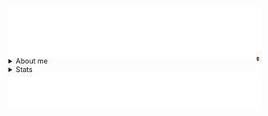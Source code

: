<!-- Header -->
<img align="center" src="https://github.com/AlexRoman777/AlexRoman777/blob/stats/images/rain.svg" alt="Header" />

<details>

<summary>About me  <img align="right" src="https://github.com/AlexRoman777/AlexRoman777/blob/stats/images/alex.png" alt="ME" width=2% /></summary>

```yaml
name: Alex Roman
education: DevOps Engineer @ Nackademin 🎓
located_in: Stockholm, Sweden 🇸🇪
jobs:
  Site Reliability Engineer:
    company: Extenda Retail
    duration: 2023 - Present

superpowers:
  - Kubernetes: "Navigating the clouds with Kubernetes at the helm, ensuring smooth sailing."
  - Terraform: "Molding cloud landscapes with Terraform's mighty infrastructure-as-code."
  - Python: "Harnessing Python's versatility to automate tasks and conquer challenges."
  - Bash: "Commanding the shell like a wizard to bend systems to my will."
```

</details>

<details>

<summary>Stats  <img align="right" src="https://github.com/AlexRoman777/AlexRoman777/blob/stats/images/iso.svg" alt="ISO" width=2% /></summary>

<p align="center">
  <img src="https://github.com/AlexRoman777/AlexRoman777/blob/stats/metrics/metrics.svg" alt="Metrics" />

</details>

<!-- Footer -->
<img align="center" src="https://github.com/AlexRoman777/AlexRoman777/blob/stats/images/footer.svg" alt="Footer" />
